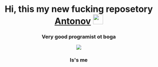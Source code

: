 <h1 align="center">Hi, this my new fucking reposetory <a href="" target="https://github.com/LyovaAntonov">Antonov</a> 
<img src="https://github.com/blackcater/blackcater/raw/main/images/Hi.gif" height="32"/></h1>
<h3 align="center">Very good programist ot boga</h3>
<p align="center"><img src="https://media1.tenor.com/m/47qpxBq_Tw0AAAAd/cat-cat-meme.gif" text-align="center"/></p>
<h3 align="center">Is's me</h3>

